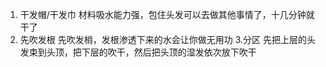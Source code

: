 


1. 干发帽/干发巾
材料吸水能力强，包住头发可以去做其他事情了，十几分钟就干了
2. 先吹发根
先吹发梢，发根渗透下来的水会让你做无用功
3.分区
   先把上层的头发束到头顶，把下层的吹干，然后把头顶的湿发依次放下吹干